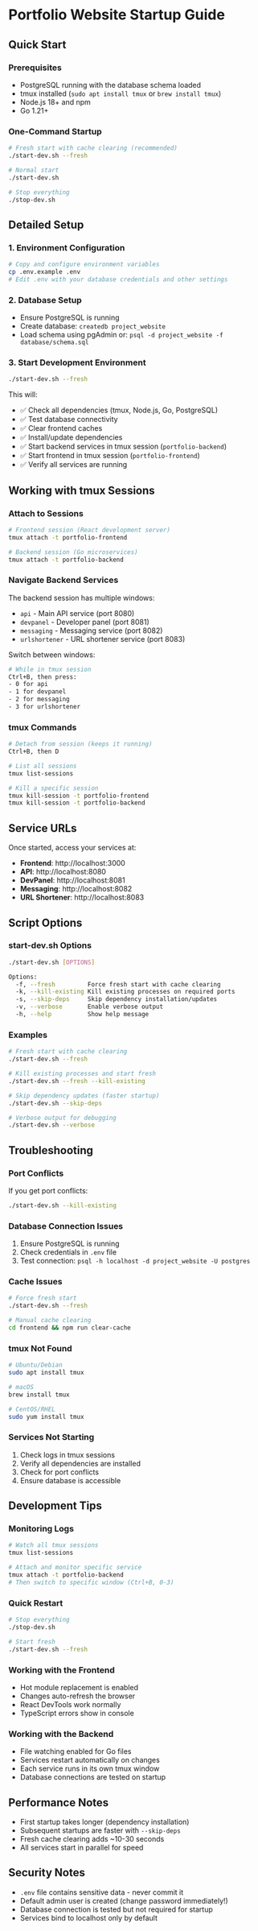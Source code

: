 # Portfolio Website Startup Guide

## Quick Start

### Prerequisites
- PostgreSQL running with the database schema loaded
- tmux installed (`sudo apt install tmux` or `brew install tmux`)
- Node.js 18+ and npm
- Go 1.21+

### One-Command Startup
```bash
# Fresh start with cache clearing (recommended)
./start-dev.sh --fresh

# Normal start
./start-dev.sh

# Stop everything
./stop-dev.sh
```

## Detailed Setup

### 1. Environment Configuration
```bash
# Copy and configure environment variables
cp .env.example .env
# Edit .env with your database credentials and other settings
```

### 2. Database Setup
- Ensure PostgreSQL is running
- Create database: `createdb project_website`
- Load schema using pgAdmin or: `psql -d project_website -f database/schema.sql`

### 3. Start Development Environment
```bash
./start-dev.sh --fresh
```

This will:
- ✅ Check all dependencies (tmux, Node.js, Go, PostgreSQL)
- ✅ Test database connectivity
- ✅ Clear frontend caches
- ✅ Install/update dependencies
- ✅ Start backend services in tmux session (`portfolio-backend`)
- ✅ Start frontend in tmux session (`portfolio-frontend`)
- ✅ Verify all services are running

## Working with tmux Sessions

### Attach to Sessions
```bash
# Frontend session (React development server)
tmux attach -t portfolio-frontend

# Backend session (Go microservices)
tmux attach -t portfolio-backend
```

### Navigate Backend Services
The backend session has multiple windows:
- `api` - Main API service (port 8080)
- `devpanel` - Developer panel (port 8081)
- `messaging` - Messaging service (port 8082)
- `urlshortener` - URL shortener service (port 8083)

Switch between windows:
```bash
# While in tmux session
Ctrl+B, then press:
- 0 for api
- 1 for devpanel
- 2 for messaging
- 3 for urlshortener
```

### tmux Commands
```bash
# Detach from session (keeps it running)
Ctrl+B, then D

# List all sessions
tmux list-sessions

# Kill a specific session
tmux kill-session -t portfolio-frontend
tmux kill-session -t portfolio-backend
```

## Service URLs

Once started, access your services at:
- **Frontend**: http://localhost:3000
- **API**: http://localhost:8080
- **DevPanel**: http://localhost:8081
- **Messaging**: http://localhost:8082
- **URL Shortener**: http://localhost:8083

## Script Options

### start-dev.sh Options
```bash
./start-dev.sh [OPTIONS]

Options:
  -f, --fresh         Force fresh start with cache clearing
  -k, --kill-existing Kill existing processes on required ports
  -s, --skip-deps     Skip dependency installation/updates
  -v, --verbose       Enable verbose output
  -h, --help          Show help message
```

### Examples
```bash
# Fresh start with cache clearing
./start-dev.sh --fresh

# Kill existing processes and start fresh
./start-dev.sh --fresh --kill-existing

# Skip dependency updates (faster startup)
./start-dev.sh --skip-deps

# Verbose output for debugging
./start-dev.sh --verbose
```

## Troubleshooting

### Port Conflicts
If you get port conflicts:
```bash
./start-dev.sh --kill-existing
```

### Database Connection Issues
1. Ensure PostgreSQL is running
2. Check credentials in `.env` file
3. Test connection: `psql -h localhost -d project_website -U postgres`

### Cache Issues
```bash
# Force fresh start
./start-dev.sh --fresh

# Manual cache clearing
cd frontend && npm run clear-cache
```

### tmux Not Found
```bash
# Ubuntu/Debian
sudo apt install tmux

# macOS
brew install tmux

# CentOS/RHEL
sudo yum install tmux
```

### Services Not Starting
1. Check logs in tmux sessions
2. Verify all dependencies are installed
3. Check for port conflicts
4. Ensure database is accessible

## Development Tips

### Monitoring Logs
```bash
# Watch all tmux sessions
tmux list-sessions

# Attach and monitor specific service
tmux attach -t portfolio-backend
# Then switch to specific window (Ctrl+B, 0-3)
```

### Quick Restart
```bash
# Stop everything
./stop-dev.sh

# Start fresh
./start-dev.sh --fresh
```

### Working with the Frontend
- Hot module replacement is enabled
- Changes auto-refresh the browser
- React DevTools work normally
- TypeScript errors show in console

### Working with the Backend
- File watching enabled for Go files
- Services restart automatically on changes
- Each service runs in its own tmux window
- Database connections are tested on startup

## Performance Notes

- First startup takes longer (dependency installation)
- Subsequent startups are faster with `--skip-deps`
- Fresh cache clearing adds ~10-30 seconds
- All services start in parallel for speed

## Security Notes

- `.env` file contains sensitive data - never commit it
- Default admin user is created (change password immediately!)
- Database connection is tested but not required for startup
- Services bind to localhost only by default